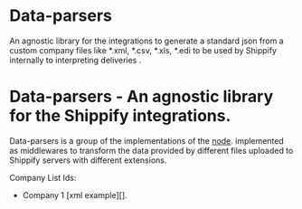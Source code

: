 # Data-parsers
An agnostic library for the integrations to generate a standard json from a custom company files like *.xml, *.csv, *.xls, *.edi to be used by Shippify internally to interpreting deliveries .

  
Data-parsers - An agnostic library for the Shippify integrations.
============

Data-parsers is a group of the implementations of the [node](http://nodejs.org).
implemented as middlewares to transform the data provided by different files 
uploaded to Shippify servers with different extensions.

Company List Ids:

* Company 1 [xml example][].

